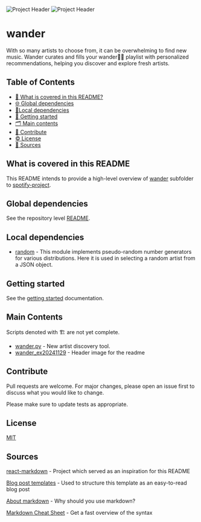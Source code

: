 ![Project Header](wander.png)
![Project Header](wander_ex20241129.png)

# wander

With so many artists to choose from, it can be overwhelming to find new music. Wander curates and fills your wander👣🪩 playlist with personalized recommendations, helping you discover and explore fresh artists.

## Table of Contents

*   [🙋 What is covered in this README?](#what-is-covered-in-this-readme)
*   [🌐 Global dependencies](#global-dependencies)
*   [📍Local dependencies](#local-dependencies)
*   [🚀 Getting started](#getting-started)
*   [🗂️ Main contents](#main-contents)
*   [🤝 Contribute](#contribute)
*   [©️ License](#license)
*   [🔌 Sources](#sources)

## What is covered in this README
This README intends to provide a high-level overview of [wander](https://github.com/ndcarlos/spotify-project/tree/main/wander) subfolder to [spotify-project](https://github.com/ndcarlos/spotify-project/tree/main). 

## Global dependencies
See the repository level [README](https://github.com/ndcarlos/spotify-project/blob/main/README.md).

## Local dependencies
* [random](https://docs.python.org/3/library/random.html#random.choice) - This module implements pseudo-random number generators for various distributions. Here it is used in selecting a random artist from a JSON object.

## Getting started
See the [getting started](https://github.com/ndcarlos/spotify-project/blob/main/wander/gettingstarted.md) documentation.


## Main Contents
Scripts denoted with 🏗️ are not yet complete.
* [wander.py](https://github.com/ndcarlos/spotify-project/blob/main/wander/wander.py) - New artist discovery tool.
* [wander_ex20241129](https://github.com/ndcarlos/spotify-project/blob/main/wander/wander_ex20241129.png) - Header image for the readme



## Contribute
Pull requests are welcome. For major changes, please open an issue first to discuss what you would like to change.

Please make sure to update tests as appropriate.

## License
[MIT](https://choosealicense.com/licenses/mit/)

## Sources

[react-markdown][react-markdown] - Project which served as an inspiration for this README

[Blog post templates][blog-post-templates] - Used to structure this template as an easy-to-read blog post

[About markdown][about-markdown] - Why should you use markdown?

[Markdown Cheat Sheet][markdown-cheatsheet] - Get a fast overview of the syntax

[//]: # "Source definitions"
[react-markdown]: https://github.com/remarkjs/react-markdown "React-markdown project"
[blog-post-templates]: https://backlinko.com/hub/content/blog-post-templates "Backlinko blog post templates"
[about-markdown]: https://www.markdownguide.org/getting-started/ "Introduction to markdown"
[markdown-cheatsheet]: https://www.markdownguide.org/cheat-sheet/ "Markdown Cheat Sheet"

